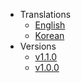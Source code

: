 - Translations
  - [English](index.html?basePath=https://raw.githubusercontent.com/shlee1223/did-doc-architecture/refs/heads&sidebar=true&homepage=V1.0.0/README.md&loadSidebar=sidebar/V1.0.0/en/sidebar.md&searchbox=true&name=DID%20Doc%20Architecture&link-color=FFA500&maxLevel=1&loadNavbar=sidebar/navbar/en/navbar.md)
  - [Korean](index.html?basePath=https://raw.githubusercontent.com/shlee1223/did-doc-architecture/refs/heads&sidebar=true&homepage=V1.0.0/README_ko.md&loadSidebar=sidebar/V1.0.0/ko/sidebar.md&searchbox=true&name=DID%20Doc%20Architecture&link-color=FFA500&maxLevel=1&loadNavbar=sidebar/navbar/ko/navbar.md)
- Versions
  - [v1.1.0](index.html?basePath=https://raw.githubusercontent.com/shlee1223/did-doc-architecture/refs/heads&sidebar=true&homepage=V1.0.0/README_ko.md&loadSidebar=sidebar/V1.1.0/ko/sidebar.md&searchbox=true&name=DID%20Doc%20Architecture&link-color=FFA500&maxLevel=1&loadNavbar=sidebar/navbar/ko/navbar.md)
  - [v1.0.0](index.html?basePath=https://raw.githubusercontent.com/shlee1223/did-doc-architecture/refs/heads&sidebar=true&homepage=V1.0.0/README_ko.md&loadSidebar=sidebar/V1.0.0/ko/sidebar.md&searchbox=true&name=DID%20Doc%20Architecture&link-color=FFA500&maxLevel=1&loadNavbar=sidebar/navbar/ko/navbar.md)

